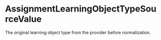 # AssignmentLearningObjectTypeSourceValue

The original learning object type from the provider before normalization.

